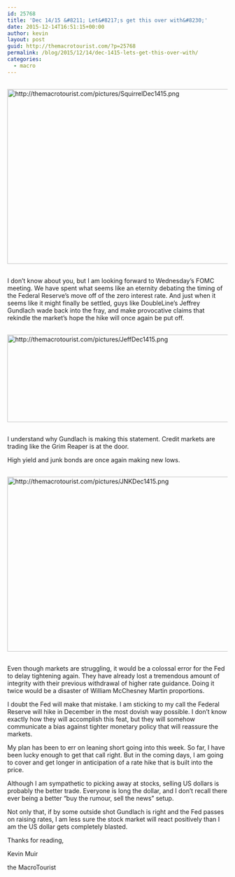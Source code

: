 ```yaml
---
id: 25768
title: 'Dec 14/15 &#8211; Let&#8217;s get this over with&#8230;'
date: 2015-12-14T16:51:15+00:00
author: kevin
layout: post
guid: http://themacrotourist.com/?p=25768
permalink: /blog/2015/12/14/dec-1415-lets-get-this-over-with/
categories:
  - macro
---
```


  <img src="http://themacrotourist.com/pictures/SquirrelDec1415.png" style="margin:30px auto;display:block;" alt="http://themacrotourist.com/pictures/SquirrelDec1415.png" width="600" height="400">

I don&#8217;t know about you, but I am looking forward to Wednesday&#8217;s FOMC meeting. We have spent what seems like an eternity debating the timing of the Federal Reserve&#8217;s move off of the zero interest rate. And just when it seems like it might finally be settled, guys like DoubleLine&#8217;s Jeffrey Gundlach wade back into the fray, and make provocative claims that rekindle the market&#8217;s hope the hike will once again be put off.


  <img src="http://themacrotourist.com/pictures/JeffDec1415.png" style="margin:30px auto;display:block;" alt="http://themacrotourist.com/pictures/JeffDec1415.png" width="600" height="200">

I understand why Gundlach is making this statement. Credit markets are trading like the Grim Reaper is at the door.

High yield and junk bonds are once again making new lows.


  <img src="http://themacrotourist.com/pictures/JNKDec1415.png" style="margin:30px auto;display:block;" alt="http://themacrotourist.com/pictures/JNKDec1415.png" width="600" height="400">

Even though markets are struggling, it would be a colossal error for the Fed to delay tightening again. They have already lost a tremendous amount of integrity with their previous withdrawal of higher rate guidance. Doing it twice would be a disaster of William McChesney Martin proportions.

I doubt the Fed will make that mistake. I am sticking to my call the Federal Reserve will hike in December in the most dovish way possible. I don&#8217;t know exactly how they will accomplish this feat, but they will somehow communicate a bias against tighter monetary policy that will reassure the markets.

My plan has been to err on leaning short going into this week. So far, I have been lucky enough to get that call right. But in the coming days, I am going to cover and get longer in anticipation of a rate hike that is built into the price. 

Although I am sympathetic to picking away at stocks, selling US dollars is probably the better trade. Everyone is long the dollar, and I don&#8217;t recall there ever being a better &#8220;buy the rumour, sell the news&#8221; setup. 

Not only that, if by some outside shot Gundlach is right and the Fed passes on raising rates, I am less sure the stock market will react positively than I am the US dollar gets completely blasted.

Thanks for reading,
  
Kevin Muir
  
the MacroTourist